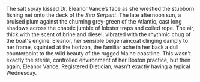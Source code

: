The salt spray kissed Dr. Eleanor Vance’s face as she wrestled the stubborn fishing net onto the deck of the *Sea Serpent*.  The late afternoon sun, a bruised plum against the churning grey-green of the Atlantic, cast long shadows across the chaotic jumble of lobster traps and coiled rope.  The air, thick with the scent of brine and diesel, vibrated with the rhythmic chug of the boat's engine.  Eleanor, her sensible beige raincoat clinging damply to her frame, squinted at the horizon, the familiar ache in her back a dull counterpoint to the wild beauty of the rugged Maine coastline.  This wasn't exactly the sterile, controlled environment of her Boston practice, but then again,  Eleanor Vance, Registered Dietician, wasn't exactly having a typical Wednesday.
